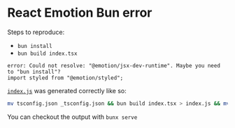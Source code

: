 # React Emotion Bun error

Steps to reproduce:

- `bun install`
- `bun build index.tsx`

```
error: Could not resolve: "@emotion/jsx-dev-runtime". Maybe you need to "bun install"?
import styled from "@emotion/styled";
```

[`index.js`](./index.js) was generated correctly like so:

```sh
mv tsconfig.json _tsconfig.json && bun build index.tsx > index.js && mv _tsconfig.json tsconfig.json
```

You can checkout the output with `bunx serve`
